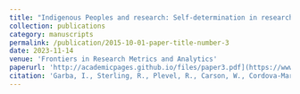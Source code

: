 ```yaml
---
title: "Indigenous Peoples and research: Self-determination in research governance"
collection: publications
category: manuscripts
permalink: /publication/2015-10-01-paper-title-number-3
date: 2023-11-14
venue: 'Frontiers in Research Metrics and Analytics'
paperurl: 'http://academicpages.github.io/files/paper3.pdf](https://www.frontiersin.org/journals/research-metrics-and-analytics/articles/10.3389/frma.2023.1272318/full'
citation: 'Garba, I., Sterling, R., Plevel, R., Carson, W., Cordova-Marks, F. M., Cummins, J., Curley, C., David-Chavez, D., Fernandez, A., Hiraldo, D., Hiratsuka, V., Hudson, M., Jäger, M. B., Jennings, L. L., Martinez, A., Yracheta, J., Garrison, N. A., & Carroll, S. R. (2023). &quot;Indigenous Peoples and research: Self-determination in research governance.&quot; <i>Frontiers in Research Metrics and Analytics </i>. 8,1272318.'
---
```


